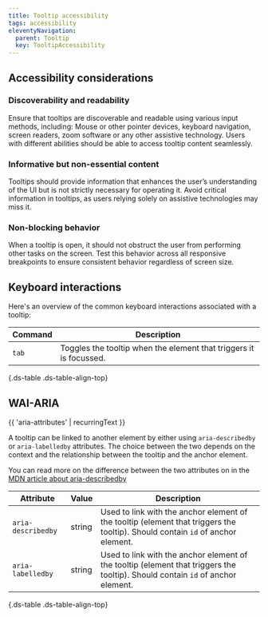 ```yaml
---
title: Tooltip accessibility
tags: accessibility
eleventyNavigation:
  parent: Tooltip
  key: TooltipAccessibility
---
```

<section>

## Accessibility considerations

### Discoverability and readability
Ensure that tooltips are discoverable and readable using various input methods, including:
Mouse or other pointer devices, keyboard navigation, screen readers, zoom software or any other assistive technology.
Users with different abilities should be able to access tooltip content seamlessly.

### Informative but non-essential content
Tooltips should provide information that enhances the user’s understanding of the UI but is not strictly necessary for operating it.
Avoid critical information in tooltips, as users relying solely on assistive technologies may miss it.

### Non-blocking behavior
When a tooltip is open, it should not obstruct the user from performing other tasks on the screen.
Test this behavior across all responsive breakpoints to ensure consistent behavior regardless of screen size.

</section>

<section>

## Keyboard interactions

Here's an overview of the common keyboard interactions associated with a tooltip:

<div class="ds-table-wrapper">

|Command|Description|
|-|-|
|`tab`|Toggles the tooltip when the element that triggers it is focussed.|

{.ds-table .ds-table-align-top}

</div>

</section>

<section>


## WAI-ARIA

{{ 'aria-attributes' | recurringText }}

A tooltip can be linked to another element by either using `aria-describedby` or `aria-labelledby` attributes. The choice between the two depends on the context and the relationship between the tooltip and the anchor element.

You can read  more on the difference between the two attributes on in the [MDN article about aria-describedby](https://developer.mozilla.org/en-US/docs/Web/Accessibility/ARIA/Attributes/aria-describedby#:~:text=The%20aria%2Ddescribedby%20attribute%20is%20very%20similar%20to%20the)

<div class="ds-table-wrapper">

|Attribute | Value | Description | 
|-|-|-|
|`aria-describedby`|string|Used to link with the anchor element of the tooltip (element that triggers the tooltip). Should contain `id` of anchor element.|
|`aria-labelledby`|string|Used to link with the anchor element of the tooltip (element that triggers the tooltip). Should contain `id` of anchor element.|

{.ds-table .ds-table-align-top}

</div>

</section>
